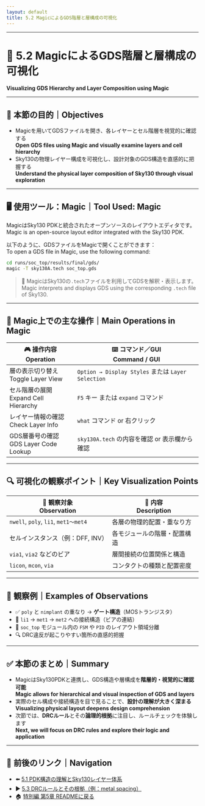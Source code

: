 ```yaml
---
layout: default
title: 5.2 MagicによるGDS階層と層構成の可視化
---
```


---

# 🧪 5.2 MagicによるGDS階層と層構成の可視化  
**Visualizing GDS Hierarchy and Layer Composition using Magic**

---

## 🎯 本節の目的｜Objectives

- Magicを用いてGDSファイルを開き、各レイヤーとセル階層を視覚的に確認する  
  **Open GDS files using Magic and visually examine layers and cell hierarchy**
- Sky130の物理レイヤー構成を可視化し、設計対象のGDS構造を直感的に把握する  
  **Understand the physical layer composition of Sky130 through visual exploration**

---

## 🖥️ 使用ツール：Magic｜Tool Used: Magic

MagicはSky130 PDKと統合されたオープンソースのレイアウトエディタです。  
Magic is an open-source layout editor integrated with the Sky130 PDK.

以下のように、GDSファイルをMagicで開くことができます：  
To open a GDS file in Magic, use the following command:

```bash
cd runs/soc_top/results/final/gds/
magic -T sky130A.tech soc_top.gds
```

> 🔧 MagicはSky130の`.tech`ファイルを利用してGDSを解釈・表示します。  
> Magic interprets and displays GDS using the corresponding `.tech` file of Sky130.

---

## 🧭 Magic上での主な操作｜Main Operations in Magic

| 🎮 **操作内容**<br>**Operation** | ⌨️ **コマンド／GUI**<br>**Command / GUI** |
|-----------------------------|--------------------------------------------|
| 層の表示切り替え<br>Toggle Layer View | `Option → Display Styles` または `Layer Selection` |
| セル階層の展開<br>Expand Cell Hierarchy | `F5` キー または `expand` コマンド |
| レイヤー情報の確認<br>Check Layer Info | `what` コマンド or 右クリック |
| GDS層番号の確認<br>GDS Layer Code Lookup | `sky130A.tech` の内容を確認 or 表示欄から確認 |

---

## 🔍 可視化の観察ポイント｜Key Visualization Points

| 🔬 **観察対象**<br>Observation | 📝 **内容**<br>Description |
|------------------------------|-----------------------------|
| `nwell`, `poly`, `li1`, `met1〜met4` | 各層の物理的配置・重なり方 |
| セルインスタンス（例：DFF, INV） | 各モジュールの階層・配置構造 |
| `via1`, `via2` などのビア | 層間接続の位置関係と構造 |
| `licon`, `mcon`, `via` | コンタクトの種類と配置密度 |

---

## 🧩 観察例｜Examples of Observations

- ✅ `poly` と `nimplant` の重なり → **ゲート構造**（MOSトランジスタ）  
- 🔁 `li1` → `met1` → `met2` への接続構造（ビアの連結）  
- 🧠 `soc_top` モジュール内の `FSM` や `PID` のレイアウト領域分離  
- 🔍 DRC違反が起こりやすい箇所の直感的把握

---

## ✅ 本節のまとめ｜Summary

- MagicはSky130PDKと連携し、GDS構造や層構成を**階層的・視覚的に確認可能**  
  **Magic allows for hierarchical and visual inspection of GDS and layers**
- 実際のセル構成や接続構造を目で見ることで、**設計の理解が大きく深まる**  
  **Visualizing physical layout deepens design comprehension**
- 次節では、**DRCルール**とその**論理的根拠**に注目し、ルールチェックを体験します  
  **Next, we will focus on DRC rules and explore their logic and application**

---

## 🔗 前後のリンク｜Navigation

- ⬅️ [5.1 PDK構造の理解とSky130レイヤー体系](5_1_pdk_layer.md)  
- ▶️ [5.3 DRCルールとその根拠（例：metal spacing）](5_3_drc_check.md)  
- 🏠 [特別編 第5章 READMEに戻る](README.md)
